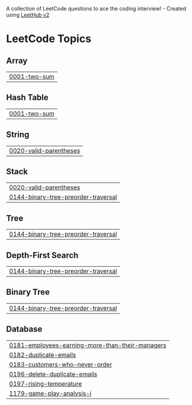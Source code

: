 A collection of LeetCode questions to ace the coding interview! - Created using [LeetHub v2](https://github.com/arunbhardwaj/LeetHub-2.0)
<!---LeetCode Topics Start-->
# LeetCode Topics
## Array
|  |
| ------- |
| [0001-two-sum](https://github.com/Emrul-Hasan/Leetcode-Problem-Solving/tree/master/0001-two-sum) |
## Hash Table
|  |
| ------- |
| [0001-two-sum](https://github.com/Emrul-Hasan/Leetcode-Problem-Solving/tree/master/0001-two-sum) |
## String
|  |
| ------- |
| [0020-valid-parentheses](https://github.com/Emrul-Hasan/Leetcode-Problem-Solving/tree/master/0020-valid-parentheses) |
## Stack
|  |
| ------- |
| [0020-valid-parentheses](https://github.com/Emrul-Hasan/Leetcode-Problem-Solving/tree/master/0020-valid-parentheses) |
| [0144-binary-tree-preorder-traversal](https://github.com/Emrul-Hasan/Leetcode-Problem-Solving/tree/master/0144-binary-tree-preorder-traversal) |
## Tree
|  |
| ------- |
| [0144-binary-tree-preorder-traversal](https://github.com/Emrul-Hasan/Leetcode-Problem-Solving/tree/master/0144-binary-tree-preorder-traversal) |
## Depth-First Search
|  |
| ------- |
| [0144-binary-tree-preorder-traversal](https://github.com/Emrul-Hasan/Leetcode-Problem-Solving/tree/master/0144-binary-tree-preorder-traversal) |
## Binary Tree
|  |
| ------- |
| [0144-binary-tree-preorder-traversal](https://github.com/Emrul-Hasan/Leetcode-Problem-Solving/tree/master/0144-binary-tree-preorder-traversal) |
## Database
|  |
| ------- |
| [0181-employees-earning-more-than-their-managers](https://github.com/Emrul-Hasan/Leetcode-Problem-Solving/tree/master/0181-employees-earning-more-than-their-managers) |
| [0182-duplicate-emails](https://github.com/Emrul-Hasan/Leetcode-Problem-Solving/tree/master/0182-duplicate-emails) |
| [0183-customers-who-never-order](https://github.com/Emrul-Hasan/Leetcode-Problem-Solving/tree/master/0183-customers-who-never-order) |
| [0196-delete-duplicate-emails](https://github.com/Emrul-Hasan/Leetcode-Problem-Solving/tree/master/0196-delete-duplicate-emails) |
| [0197-rising-temperature](https://github.com/Emrul-Hasan/Leetcode-Problem-Solving/tree/master/0197-rising-temperature) |
| [1179-game-play-analysis-i](https://github.com/Emrul-Hasan/Leetcode-Problem-Solving/tree/master/1179-game-play-analysis-i) |
<!---LeetCode Topics End-->